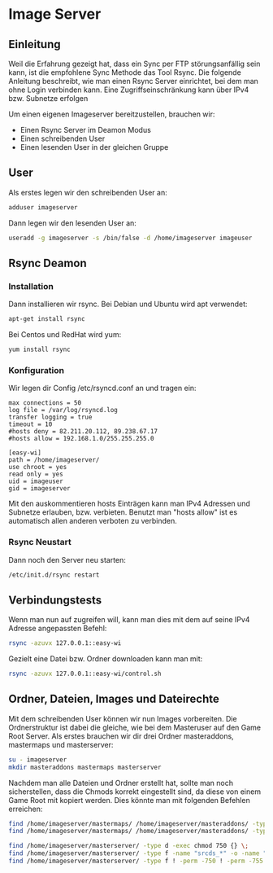 # Image Server

## Einleitung

Weil die Erfahrung gezeigt hat, dass ein Sync per FTP störungsanfällig sein kann, ist die empfohlene Sync Methode das Tool Rsync.
Die folgende Anleitung beschreibt, wie man einen Rsync Server einrichtet, bei dem man ohne Login verbinden kann. Eine Zugriffseinschränkung kann über IPv4 bzw. Subnetze erfolgen

Um einen eigenen Imageserver bereitzustellen, brauchen wir:

- Einen Rsync Server im Deamon Modus
- Einen schreibenden User
- Einen lesenden User in der gleichen Gruppe

## User

Als erstes legen wir den schreibenden User an:

```sh
adduser imageserver
```

Dann legen wir den lesenden User an:

```sh
useradd -g imageserver -s /bin/false -d /home/imageserver imageuser
```

## Rsync Deamon

### Installation

Dann installieren wir rsync. Bei Debian und Ubuntu wird apt verwendet:

```sh
apt-get install rsync
```

Bei Centos und RedHat wird yum:

```sh
yum install rsync
```

### Konfiguration

Wir legen dir Config /etc/rsyncd.conf an und tragen ein:

```
max connections = 50
log file = /var/log/rsyncd.log
transfer logging = true
timeout = 10
#hosts deny = 82.211.20.112, 89.238.67.17
#hosts allow = 192.168.1.0/255.255.255.0

[easy-wi]
path = /home/imageserver/
use chroot = yes
read only = yes
uid = imageuser
gid = imageserver
```

Mit den auskommentieren hosts Einträgen kann man IPv4 Adressen und Subnetze erlauben, bzw. verbieten. Benutzt man "hosts allow" ist es automatisch allen anderen verboten zu verbinden.

### Rsync Neustart

Dann noch den Server neu starten:

```sh
/etc/init.d/rsync restart
```

## Verbindungstests

Wenn man nun auf zugreifen will, kann man dies mit dem auf seine IPv4 Adresse angepassten Befehl:

```sh
rsync -azuvx 127.0.0.1::easy-wi
```

Gezielt eine Datei bzw. Ordner downloaden kann man mit:

```sh
rsync -azuvx 127.0.0.1::easy-wi/control.sh
```

## Ordner, Dateien, Images und Dateirechte

Mit dem schreibenden User können wir nun Images vorbereiten. Die Ordnerstruktur ist dabei die gleiche, wie bei dem Masteruser auf den Game Root Server. Als erstes brauchen wir dir drei Ordner masteraddons, mastermaps und masterserver:

```sh
su - imageserver
mkdir masteraddons mastermaps masterserver
```

Nachdem man alle Dateien und Ordner erstellt hat, sollte man noch sicherstellen, dass die Chmods korrekt eingestellt sind, da diese von einem Game Root mit kopiert werden. Dies könnte man mit folgenden Befehlen erreichen:

```sh
find /home/imageserver/mastermaps/ /home/imageserver/masteraddons/ -type f -exec chmod 640 {} \;
find /home/imageserver/mastermaps/ /home/imageserver/masteraddons/ -type d -exec chmod 750 {} \;

find /home/imageserver/masterserver/ -type d -exec chmod 750 {} \;
find /home/imageserver/masterserver/ -type f -name "srcds_*" -o -name "hlds_*" -o -name "*.run" -o -name "*.sh" -exec chmod 750 {} \;
find /home/imageserver/masterserver/ -type f ! -perm -750 ! -perm -755 -exec chmod 640 {} \;
```
